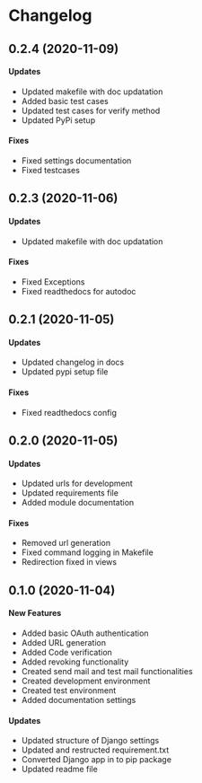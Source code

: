# Changelog

## 0.2.4 (2020-11-09)

#### Updates

- Updated makefile with doc updatation
- Added basic test cases
- Updated test cases for verify method
- Updated PyPi setup

#### Fixes

- Fixed settings documentation
- Fixed testcases

## 0.2.3 (2020-11-06)

#### Updates

- Updated makefile with doc updatation

#### Fixes

- Fixed Exceptions
- Fixed readthedocs for autodoc

## 0.2.1 (2020-11-05)

#### Updates

- Updated changelog in docs
- Updated pypi setup file

#### Fixes

- Fixed readthedocs config

## 0.2.0 (2020-11-05)

#### Updates

- Updated urls for development
- Updated requirements file
- Added module documentation

#### Fixes

- Removed url generation
- Fixed command logging in Makefile
- Redirection fixed in views

## 0.1.0 (2020-11-04)

#### New Features

- Added basic OAuth authentication
- Added URL generation
- Added Code verification
- Added revoking functionality
- Created send mail and test mail functionalities
- Created development environment
- Created test environment
- Added documentation settings

#### Updates

- Updated structure of Django settings
- Updated and restructed requirement.txt
- Converted Django app in to pip package
- Updated readme file
